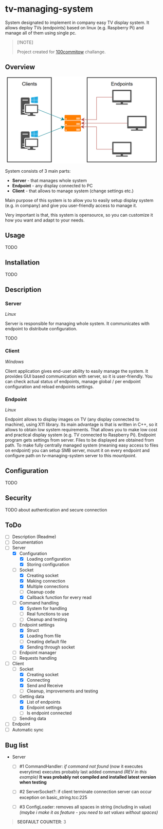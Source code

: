 # tv-managing-system
System designated to implement in company easy TV display system.
It allows deploy TVs (endpoints) based on linux (e.g. Raspberry Pi) and manage all of them using single pc.

>
> \[!NOTE]
>
> Project created for [100commitow](https://100commitow.pl/) challange.

## Overview
![System scheme](scheme.jpg "System scheme")

System consists of 3 main parts:
- **Server** - that manages whole system
- **Endpoint** - any display connected to PC
- **Client** - that allows to manage system (change settings etc.)

Main purpose of this system is to allow you to easily setup display system (e.g. in company) and give you user-friendly access to manage it.

Very important is that, this system is opensource, so you can customize it how you want and adapt to your needs.

## Usage
TODO

## Installation
TODO

## Description
### Server
*Linux*

Server is responsible for managing whole system. It communicates with endpoint to distribute configuration. 

TODO

### Client
*Windows*

Client application gives end-user ability to easily manage the system. It provides GUI based communication with server, so it is user-friendly. You can check actual status of endpoints, manage global / per endpoint configuration and reload endpoints settings.

### Endpoint
*Linux*

Endpoint allows to display images on TV (any display connected to machine), using X11 library. Its main advantage is that is written in C++, so it allows to obtain low system requirements. That allows you to make low cost and practical display system (e.g. TV connected to Raspberry Pi). Endpoint program gets settings from server. Files to be displayed are obtained from path. To make fully centrally managed system (meaning easy access to files on endpoint) you can setup SMB server, mount it on every endpoint and configure path on tv-managing-system server to this mountpoint.

## Configuration
TODO

## Security
TODO about authentication and secure connection

## ToDo
- [ ] Description (Readme)
- [ ] Documentation
- [ ] Server
  - [x] Configuration
    - [x] Loading configuration
    - [x] Storing configuration
  - [ ] Socket
    - [x] Creating socket
    - [x] Making connection
    - [x] Multiple connections
    - [ ] Cleanup code
    - [x] Callback function for every read
  - [ ] Command handling
    - [x] System for handling
    - [ ] Real functions to use
    - [ ] Cleanup and testing
  - [ ] Endpoint settings
    - [x] Struct
    - [x] Loading from file
    - [ ] Creating default file
    - [x] Sending through socket
  - [ ] Endpoint manager
  - [ ] Requests handling
- [ ] Client
  - [ ] Socket
    - [x] Creating socket
    - [x] Connecting
    - [x] Send and Receive
    - [ ] Cleanup, improvements and testing
  - [ ] Getting data
    - [x] List of endpoints
    - [x] Endpoint settings
    - [ ] Is endpoint connected
  - [ ] Sending data
- [ ] Endpoint
- [ ] Automatic sync

## Bug list
- Server
  - [ ] #1 CommandHandler: *if command not found* (now it executes everytime) executes probably last added command *(REV in this example)*
    **It was probably not compiled and installed latest version when testing**
  - [ ] #2 ServerSocket?: if client terminate connection server can occur exception on basic_string.tcc:225
  - [ ] #3 ConfigLoader: removes all spaces in string (including in value) *(maybe i make it as feature - you need to set values without spaces)*


> **SEGFAULT COUNTER**: 3
